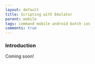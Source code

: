 ```yaml
---
layout: default
title: Scripting with Emulator
parent: mobile
tags: command mobile android batch ios
comments: true
---
```



### Introduction
Coming soon!